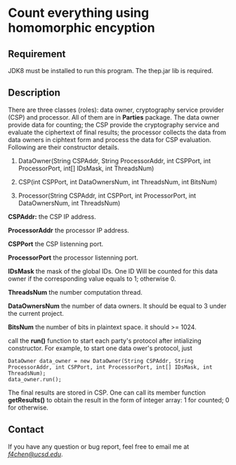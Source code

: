 Count everything using homomorphic encyption
====

Requirement
---
JDK8 must be installed to run this program. The thep.jar lib is required.

Description
---
There are three classes (roles): data owner, cryptography service provider (CSP) and processor. All of them are in **Parties** package.
The data owner provide data for counting; the CSP provide the cryptography service and evaluate the ciphertext of final results; the processor collects the data from data owners in ciphtext form and process the data for CSP evaluation. Following are their constructor details.

1. DataOwner(String CSPAddr, String ProcessorAddr, int CSPPort, int ProcessorPort, int[] IDsMask, int ThreadsNum) 

2. CSP(int CSPPort, int DataOwnersNum, int ThreadsNum, int BitsNum)

3. Processor(String CSPAddr, int CSPPort, int ProcessorPort, int DataOwnersNum, int ThreadsNum)

**CSPAddr:**
the CSP IP address.

**ProcessorAddr**
the processor IP address.

**CSPPort**
the CSP listenning port.

**ProcessorPort**
the processor listenning port.

**IDsMask**
the mask of the global IDs. One ID Will be counted for this data owner if the corresponding value equals to 1; otherwise 0.

**ThreadsNum**
the number computation thread.

**DataOwnersNum**
the number of data owners. It should be equal to 3 under the current project.

**BitsNum**
the number of bits in plaintext space. it should >= 1024. 

call the **run()** function to start each party's protocol after intializing constructor. For example, to start one data ower's protocol, just

```
DataOwner data_owner = new DataOwner(String CSPAddr, String ProcessorAddr, int CSPPort, int ProcessorPort, int[] IDsMask, int ThreadsNum);
data_owner.run();
```

The final results are stored in CSP. One can call its member function **getResults()** to obtain the result in the form of integer array: 1 for counted; 0 for otherwise.

Contact
---
If you have any question or bug report, feel free to email me at *f4chen@ucsd.edu*.
